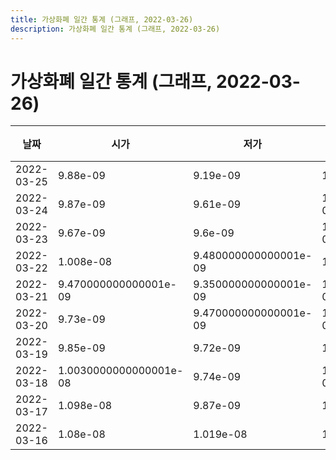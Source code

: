 ```yaml
---
title: 가상화폐 일간 통계 (그래프, 2022-03-26)
description: 가상화폐 일간 통계 (그래프, 2022-03-26)
---
```


가상화폐 일간 통계 (그래프, 2022-03-26)
===

|날짜|시가|저가|고가|종가|비고|
|--|--|--|--|--|--|
|2022-03-25|9.88e-09|9.19e-09|1.015e-08|9.31e-09|    |
|2022-03-24|9.87e-09|9.61e-09|1.0180000000000001e-08|9.96e-09|    |
|2022-03-23|9.67e-09|9.6e-09|1.0119999999999999e-08|9.87e-09|    |
|2022-03-22|1.008e-08|9.480000000000001e-09|1.008e-08|9.67e-09|    |
|2022-03-21|9.470000000000001e-09|9.350000000000001e-09|1.0240000000000001e-08|1.008e-08|    |
|2022-03-20|9.73e-09|9.470000000000001e-09|1.0040000000000001e-08|9.470000000000001e-09|    |
|2022-03-19|9.85e-09|9.72e-09|1.025e-08|9.72e-09|    |
|2022-03-18|1.0030000000000001e-08|9.74e-09|1.0930000000000001e-08|9.85e-09|    |
|2022-03-17|1.098e-08|9.87e-09|1.105e-08|9.95e-09|    |
|2022-03-16|1.08e-08|1.019e-08|1.189e-08|1.104e-08|    |
